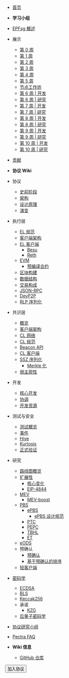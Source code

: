 - [首页](readme.md)
- **学习小组**
- [EPFsg 概述](/eps/intro.md)
- 展示
  - [第 0 周](/eps/week0.md)
  - [第 1 周](/eps/week1.md)
  - [第 2 周](/eps/week2.md)
  - [第 3 周](/eps/week3.md)
  - [第 4 周](/eps/week4.md)
  - [第 5 周](/eps/week5.md)
  - [节点工作坊](/eps/nodes_workshop.md)
  - [第 6 周 | 开发](/eps/week6-dev.md)
  - [第 6 周 | 研究](/eps/week6-research.md)
  - [第 7 周 | 开发](/eps/week7-dev.md)
  - [第 7 周 | 研究](/eps/week7-research.md)
  - [第 8 周 | 开发](/eps/week8-dev.md)
  - [第 8 周 | 研究](/eps/week8-research.md)
  - [第 9 周 | 开发](/eps/week9-dev.md)
  - [第 9 周 | 研究](/eps/week9-research.md)
  - [第 10 周 | 开发](/eps/week10-dev.md)
  - [第 10 周 | 研究](/eps/week10-research.md)
- [贡献](/contributing.md)
- **协议 Wiki**
- 协议
  - [史前阶段](/wiki/protocol/prehistory.md)
  - [架构](/wiki/protocol/architecture.md)
  - [设计原理](/wiki/protocol/design-rationale.md)
  - [演变](/wiki/protocol/history.md)
- 执行层
  - [EL 规范](/wiki/EL/el-specs.md)
  - [客户端架构](/wiki/EL/el-architecture.md)
  - [EL 客户端](/wiki/EL/el-clients.md)
    - [Besu](/wiki/EL/clients/besu.md)
    - [Reth](/wiki/EL/clients/reth.md)
  - [EVM](/wiki/EL/evm.md)
    - [预编译合约](/wiki/EL/precompiled-contracts.md)
  - [区块构建](/wiki/EL/block-production.md)
  - [数据结构](/wiki/EL/data-structures.md)
  - [交易构成](/wiki/EL/transaction.md)
  - [JSON-RPC](/wiki/EL/JSON-RPC.md)
  - [DevP2P](/wiki/EL/devp2p.md)
  - [RLP 序列化](/wiki/EL/RLP.md)
- 共识层
  - [概览](/wiki/CL/overview.md)
  - [客户端架构](/wiki/CL/cl-architecture.md)
  - [CL 网络](/wiki/CL/cl-networking.md)
  - [CL 规范](/wiki/CL/cl-specs.md)
  - [Beacon API](/wiki/CL/beacon-api.md)
  - [CL 客户端](/wiki/CL/cl-clients.md)
  - [SSZ 序列化](/wiki/CL/SSZ.md)
    - [Merkle 化](/wiki/CL/merkleization.md)
  - [弱主观性](/wiki/CL/syncing.md)
- 开发
  - [核心开发](/wiki/dev/core-development.md)
  - [协调](/wiki/dev/pm.md)
  - [开发资源](/wiki/dev/cs-resources.md)
- 测试与安全
  - [测试概览](/wiki/testing/overview.md)
  - [事件](/wiki/testing/incidents.md)
  - [Hive](/wiki/testing/hive.md)
  - [Kurtosis](/wiki/testing/kurtosis.md)
  - [正式验证](/wiki/testing/formal-verification.md)
- 研究
  - [路线图概览](/wiki/research/roadmap.md)
  - [扩展性](/wiki/research/scaling/scaling.md)
    - [核心变化](/wiki/research/scaling/core-changes/core-changes.md)
    - [EIP-4844](/wiki/research/scaling/core-changes/eip-4844.md)
  - [MEV](/wiki/research/PBS/mev.md)
    - [MEV-boost](/wiki/research/PBS/mev-boost.md)
  - [PBS](/wiki/research/PBS/pbs.md)
    - [ePBS](/wiki/research/PBS/ePBS.md)
      - [ePBS 设计规范](/wiki/research/PBS/ePBS-Specs.md)
    - [PTC](/wiki/research/PBS/PTC.md)
    - [PEPC](/wiki/research/PBS/PEPC.md)
    - [TBHL](/wiki/research/PBS/TBHL.md)
    - [ET](/wiki/research/PBS/ET.md)
  - [eODS](/wiki/research/eODS.md)
  - 预确认
    - [预确认](/wiki/research/Preconfirmations/Preconfirmations.md)
    - [基于预确认的排序](/wiki/research/Preconfirmations/BasedSequencingPreconfs.md)
  - [轻客户端](/wiki/research/light-clients.md)
- [密码学](/wiki/Cryptography/intro.md)
  - [ECDSA](/wiki/Cryptography/ecdsa.md)
  - [BLS](/wiki/Cryptography/bls.md)
  - [Keccak256](/wiki/Cryptography/keccak256.md)
  - 承诺
    - [KZG](/wiki/Cryptography/KZG.md)
  - [后量子密码学](/wiki/Cryptography/post-quantum-cryptography.md)
- [协议研究小组](/wiki/epf.md)
- [Pectra FAQ](/wiki/pectra-faq.md)

- **Wiki 信息**
  - [GitHub 仓库](https://github.com/eth-protocol-fellows/protocol-studies)

<form action="https://epf.wiki/#/eps/intro" target="_blank">
  <input type="submit" value="加入协议" class="btn-primary" />
</form>

